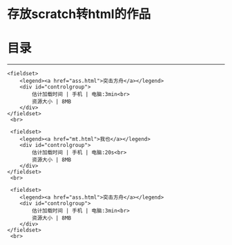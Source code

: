 # 存放scratch转html的作品

	
<h1>目录</h1>
	<hr>

	<fieldset>
		<legend><a href="ass.html">突击方舟</a></legend>
		<div id="controlgroup">
			估计加载时间 | 手机 | 电脑:3min<br>
			资源大小 | 8MB
		</div>
	</fieldset>
     <br>

	 <fieldset>
		<legend><a href="mt.html">我也</a></legend>
		<div id="controlgroup">
			估计加载时间 | 手机 | 电脑:20s<br>
			资源大小 | 8MB
		</div>
	</fieldset>
     <br>

	 <fieldset>
		<legend><a href="ass.html">突击方舟</a></legend>
		<div id="controlgroup">
			估计加载时间 | 手机 | 电脑:3min<br>
			资源大小 | 8MB
		</div>
	</fieldset>
     <br>
	
